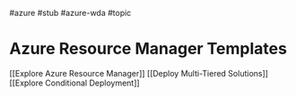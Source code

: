 #azure #stub #azure-wda #topic

# Azure Resource Manager Templates
[[Explore Azure Resource Manager]]
[[Deploy Multi-Tiered Solutions]]
[[Explore Conditional Deployment]]